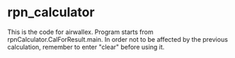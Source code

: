 # rpn_calculator
This is the code for airwallex.
Program starts from rpnCalculator.CalForResult.main.
In order not to be affected by the previous calculation, remember to enter "clear" before using it.

